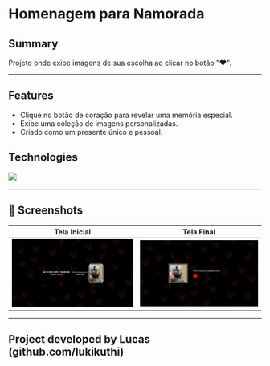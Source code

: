 # Homenagem para Namorada

## Summary  
Projeto onde exibe imagens de sua escolha ao clicar no botão "❤️".

---

## Features
- Clique no botão de coração para revelar uma memória especial.
- Exibe uma coleção de imagens personalizadas.
- Criado como um presente único e pessoal.

## Technologies  
<img src="https://skillicons.dev/icons?i=html,css,javascript" />

---

## 📸 Screenshots  
| Tela Inicial | Tela Final |
|--------------|---------------|
| ![](https://github.com/lukikuthi/LoveGallery/blob/master/Telafinal.png?raw=true) | ![](https://github.com/lukikuthi/LoveGallery/blob/master/Telainicial.png?raw=true)


---

## Project developed by Lucas (github.com/lukikuthi)
